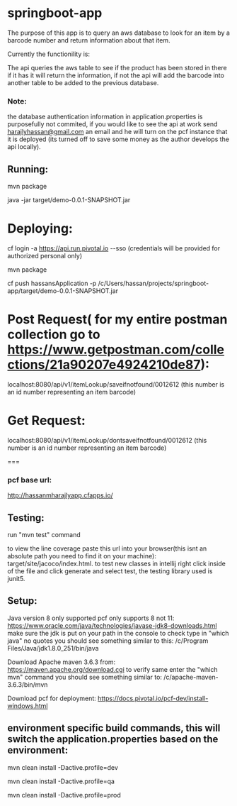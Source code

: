 # springboot-app
The purpose of this app is to query an aws database to look for an item by a barcode number and return information about that item.

Currently the functionility is:

The api queries the aws table to see if the product has been stored in there if it has it will return the information, if not
the api will add the barcode into another table to be added to the previous database.
### Note:
the database authentication information in application.properties is purposefully not commited, if you would like to see the api at work
send harajlyhassan@gmail.com an email and he will turn on the pcf instance that it is deployed (its turned off to save some money as the author develops the api locally).
## Running:
mvn package

java -jar target/demo-0.0.1-SNAPSHOT.jar

Deploying:
=======
cf login -a  https://api.run.pivotal.io --sso
(credentials will be provided for authorized personal only)

mvn package

cf push hassansApplication -p /c/Users/hassan/projects/springboot-app/target/demo-0.0.1-SNAPSHOT.jar

Post Request( for my entire postman collection go to https://www.getpostman.com/collections/21a90207e4924210de87):
===
localhost:8080/api/v1/itemLookup/saveifnotfound/0012612 (this number is an id number  representing an item barcode)

Get Request:
===
localhost:8080/api/v1/itemLookup/dontsaveifnotfound/0012612 (this number is an id number representing an item barcode)


===

### pcf base url:
http://hassanmharajlyapp.cfapps.io/

## Testing:
run "mvn test" command

to view the line coverage paste this url into your browser(this isnt an absolute path you need to find it on your machine): 
target/site/jacoco/index.html.
to test new classes in intellij right click inside of the file and click generate and select test, the testing library used is junit5.

## Setup:
Java version 8 only supported pcf only supports 8 not 11:
https://www.oracle.com/java/technologies/javase-jdk8-downloads.html
make sure the jdk is put on your path in the console to check type in "which java" no quotes you should see something similar to this:
/c/Program Files/Java/jdk1.8.0_251/bin/java


Download Apache maven 3.6.3 from:
https://maven.apache.org/download.cgi
to verify same enter the "which mvn" command you should see something similar to:
/c/apache-maven-3.6.3/bin/mvn

Download pcf for deployment:
https://docs.pivotal.io/pcf-dev/install-windows.html

## environment specific build commands, this will switch the application.properties based on the environment:
mvn clean install -Dactive.profile=dev

mvn clean install -Dactive.profile=qa

mvn clean install -Dactive.profile=prod
